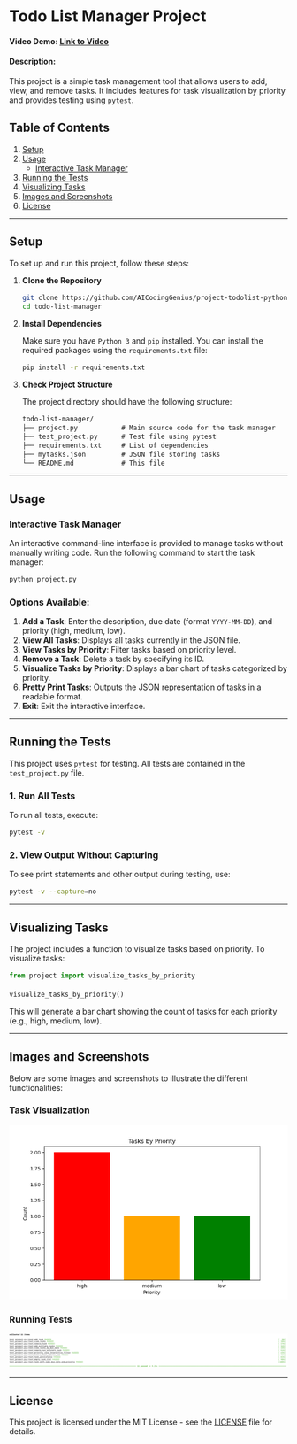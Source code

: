
# Todo List Manager Project

#### Video Demo: [Link to Video](<URL HERE>)

#### Description:

This project is a simple task management tool that allows users to add, view, and remove tasks. It includes features for task visualization by priority and provides testing using `pytest`.

## Table of Contents

1. [Setup](#setup)
2. [Usage](#usage)
   - [Interactive Task Manager](#interactive-task-manager)
3. [Running the Tests](#running-the-tests)
4. [Visualizing Tasks](#visualizing-tasks)
5. [Images and Screenshots](#images-and-screenshots)
6. [License](#license)

---

## Setup

To set up and run this project, follow these steps:

1. **Clone the Repository**

   ```bash
   git clone https://github.com/AICodingGenius/project-todolist-python.git
   cd todo-list-manager
   ```

2. **Install Dependencies**

   Make sure you have `Python 3` and `pip` installed. You can install the required packages using the `requirements.txt` file:

   ```bash
   pip install -r requirements.txt
   ```

3. **Check Project Structure**

   The project directory should have the following structure:

   ```
   todo-list-manager/
   ├── project.py           # Main source code for the task manager
   ├── test_project.py      # Test file using pytest
   ├── requirements.txt     # List of dependencies
   ├── mytasks.json         # JSON file storing tasks
   └── README.md            # This file
   ```

---

## Usage

### Interactive Task Manager

An interactive command-line interface is provided to manage tasks without manually writing code. Run the following command to start the task manager:

```bash
python project.py
```

### Options Available:

1. **Add a Task**: Enter the description, due date (format `YYYY-MM-DD`), and priority (high, medium, low).
2. **View All Tasks**: Displays all tasks currently in the JSON file.
3. **View Tasks by Priority**: Filter tasks based on priority level.
4. **Remove a Task**: Delete a task by specifying its ID.
5. **Visualize Tasks by Priority**: Displays a bar chart of tasks categorized by priority.
6. **Pretty Print Tasks**: Outputs the JSON representation of tasks in a readable format.
7. **Exit**: Exit the interactive interface.

---

## Running the Tests

This project uses `pytest` for testing. All tests are contained in the `test_project.py` file.

### 1. Run All Tests

   To run all tests, execute:

   ```bash
   pytest -v
   ```

### 2. View Output Without Capturing

   To see print statements and other output during testing, use:

   ```bash
   pytest -v --capture=no
   ```

---

## Visualizing Tasks

The project includes a function to visualize tasks based on priority. To visualize tasks:

```python
from project import visualize_tasks_by_priority

visualize_tasks_by_priority()
```

This will generate a bar chart showing the count of tasks for each priority (e.g., high, medium, low).

---

## Images and Screenshots

Below are some images and screenshots to illustrate the different functionalities:

### Task Visualization
![Task Visualization](images/task_visualization.png)

### Running Tests
![Running Tests](images/running_tests.png)

---

## License

This project is licensed under the MIT License - see the [LICENSE](LICENSE) file for details.
